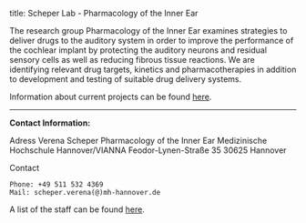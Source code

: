 title: Scheper Lab - Pharmacology of the Inner Ear


The research group Pharmacology of the Inner Ear examines strategies to deliver drugs to the auditory system in order to improve the performance of the cochlear implant by protecting the auditory neurons and residual sensory cells as well as reducing fibrous tissue reactions. We are identifying relevant drug targets, kinetics and pharmacotherapies in addition to development and testing of suitable drug delivery systems.


Information about current projects can be found [here](scheper/projects.html).

***

**Contact Information:**

Adress
    Verena Scheper
    Pharmacology of the Inner Ear
    Medizinische Hochschule Hannover/VIANNA
    Feodor-Lynen-Straße 35
    30625 Hannover

Contact

    Phone: +49 511 532 4369
    Mail: scheper.verena(@)mh-hannover.de

A list of the staff can be found [here](scheper/staff.html).

